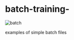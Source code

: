 # batch-training-

<img src="https://user-images.githubusercontent.com/77143046/135923540-3939a11a-5776-4b4e-a1be-2cfd1526f800.gif"
alt="batch" border="0">

examples of simple batch files 
